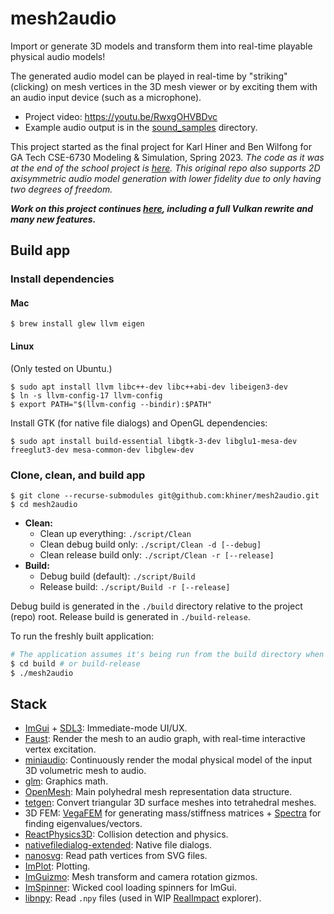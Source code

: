 # mesh2audio

Import or generate 3D models and transform them into real-time playable physical audio models!

The generated audio model can be played in real-time by "striking" (clicking) on mesh vertices in the 3D mesh viewer or by exciting them with an audio input device (such as a microphone).

- Project video: https://youtu.be/RwxgOHVBDvc
- Example audio output is in the [sound_samples](sound_samples/) directory.

This project started as the final project for Karl Hiner and Ben Wilfong for GA Tech CSE-6730 Modeling & Simulation, Spring 2023.
_The code as it was at the end of the school project is [here](https://github.com/GATech-CSE-6730-Spring-2023-Project/mesh2audio)._
_This original repo also supports 2D axisymmetric audio model generation with lower fidelity due to only having two degrees of freedom._

**_Work on this project continues [here](https://github.com/khiner/MeshEditor), including a full Vulkan rewrite and many new features._**

## Build app

### Install dependencies

#### Mac

```shell
$ brew install glew llvm eigen
```

#### Linux

(Only tested on Ubuntu.)

```shell
$ sudo apt install llvm libc++-dev libc++abi-dev libeigen3-dev
$ ln -s llvm-config-17 llvm-config
$ export PATH="$(llvm-config --bindir):$PATH"
```

Install GTK (for native file dialogs) and OpenGL dependencies:

```shell
$ sudo apt install build-essential libgtk-3-dev libglu1-mesa-dev freeglut3-dev mesa-common-dev libglew-dev
```

### Clone, clean, and build app

```shell
$ git clone --recurse-submodules git@github.com:khiner/mesh2audio.git
$ cd mesh2audio
```

- **Clean:**
  - Clean up everything: `./script/Clean`
  - Clean debug build only: `./script/Clean -d [--debug]`
  - Clean release build only: `./script/Clean -r [--release]`
- **Build:**
  - Debug build (default): `./script/Build`
  - Release build: `./script/Build -r [--release]`

Debug build is generated in the `./build` directory relative to the project (repo) root.
Release build is generated in `./build-release`.

To run the freshly built application:

```sh
# The application assumes it's being run from the build directory when locating its resource files.
$ cd build # or build-release
$ ./mesh2audio
```

## Stack

- [ImGui](https://github.com/ocornut/imgui) + [SDL3](https://github.comlibsdl-org/SDL): Immediate-mode UI/UX.
- [Faust](https://github.com/grame-cncm/faust): Render the mesh to an audio graph, with real-time interactive vertex excitation.
- [miniaudio](https://github.com/mackron/miniaudio): Continuously render the modal physical model of the input 3D volumetric mesh to audio.
- [glm](https://github.com/g-truc/glm): Graphics math.
- [OpenMesh](https://gitlab.vci.rwth-aachen.de:9000/OpenMesh/OpenMesh): Main polyhedral mesh representation data structure.
- [tetgen](https://github.com/libigl/tetgen): Convert triangular 3D surface meshes into tetrahedral meshes.
- 3D FEM: [VegaFEM](https://github.com/grame-cncm/faust/tree/master-dev/tools/physicalModeling/mesh2faust/vega) for generating mass/stiffness matrices + [Spectra](https://github.com/yixuan/spectra) for finding eigenvalues/vectors.
- [ReactPhysics3D](https://github.com/DanielChappuis/reactphysics3d/treedevelop): Collision detection and physics.
- [nativefiledialog-extended](https://github.com/btzynativefiledialog-extended): Native file dialogs.
- [nanosvg](https://github.com/memononen/nanosvg): Read path vertices from SVG files.
- [ImPlot](https://github.com/epezent/implot): Plotting.
- [ImGuizmo](https://github.com/CedricGuillemet/ImGuizmo): Mesh transform and camera rotation gizmos.
- [ImSpinner](https://github.com/dalerank/imspinner): Wicked cool loading spinners for ImGui.
- [libnpy](https://github.com/llohse/libnpy): Read `.npy` files (used in WIP [RealImpact](https://github.com/samuel-clarke/RealImpact) explorer).
